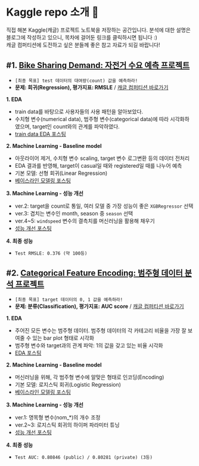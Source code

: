 # Kaggle repo 소개 👋
직접 해본 Kaggle(캐글) 프로젝트 노트북을 저장하는 공간입니다. 분석에 대한 설명은 블로그에 작성하고 있으니, 목차에 걸어둔 링크를 클릭하시면 됩니다 :)  
캐글 컴퍼티션에 도전하고 싶은 분들께 좋은 참고 자료가 되길 바랍니다!  


## #1. [Bike Sharing Demand: 자전거 수요 예측 프로젝트](https://github.com/suy379/Kaggle/tree/main/Bike_sharing_demand)  
- `[최종 목표] test 데이터의 대여량(count) 값을 예측하라!`  
- **문제: 회귀(Regression), 평가지표: RMSLE** / [캐글 컴퍼티션 바로가기](https://www.kaggle.com/competitions/bike-sharing-demand)  

**1. EDA** 
- train data를 바탕으로 사용자들의 사용 패턴을 알아보았다.
- 수치형 변수(numerical data), 범주형 변수(categorical data)에 따라 시각화하였으며, target인 count와의 관계를 파악하였다.
- [train data EDA 포스팅](https://suy379.tistory.com/133)  

**2. Machine Learning - Baseline model**
- 아웃라이어 제거, 수치형 변수 scaling, target 변수 로그변환 등의 데이터 전처리
- EDA 결과를 반영해, target이 casual일 때와 registered일 때를 나누어 예측
- 기본 모델: 선형 회귀(Linear Regression)
- [베이스라인 모델링 포스팅](https://suy379.tistory.com/139)  

**3. Machine Learning - 성능 개선**
- ver.2: target을 count로 통일, 여러 모델 중 가장 성능이 좋은 `XGBRegressor` 선택
- ver.3: 겹치는 변수인 month, season 중 `season` 선택
- ver.4~5: `windspeed` 변수의 결측치를 머신러닝을 활용해 채우기
- [성능 개선 포스팅](https://suy379.tistory.com/141)  

**4. 최종 성능**
- `Test RMSLE: 0.376 (약 100등)`  



## #2. [Categorical Feature Encoding: 범주형 데이터 분석 프로젝트](https://github.com/suy379/Kaggle/tree/main/Categorical_feature_encoding)  
- `[최종 목표] target 데이터의 0, 1 값을 예측하라!`  
- **문제: 분류(Classification), 평가지표: AUC score** / [캐글 컴퍼티션 바로가기](https://www.kaggle.com/competitions/cat-in-the-dat)  

**1. EDA**
- 주어진 모든 변수는 범주형 데이터. 범주형 데이터의 각 카테고리 비율을 가장 잘 보여줄 수 있는 bar plot 형태로 시각화
- 범주형 변수와 target과의 관계 파악: 1의 값을 갖고 있는 비율 시각화
- [EDA 포스팅](https://suy379.tistory.com/153)  

**2. Machine Learning - Baseline model**
- 머신러닝을 위해, 각 범주형 변수에 알맞은 형태로 인코딩(Encoding)
- 기본 모델: 로지스틱 회귀(Logistic Regression)  
- [베이스라인 모델링 포스팅](https://suy379.tistory.com/157)  

**3. Machine Learning - 성능 개선**
- ver.1: 명목형 변수(nom_*)의 개수 조정
- ver.2~3: 로지스틱 회귀의 하이퍼 파라미터 튜닝 
- [성능 개선 포스팅](https://suy379.tistory.com/158)

**4. 최종 성능**
- `Test AUC: 0.80846 (public) / 0.80281 (private) (3등)`  

